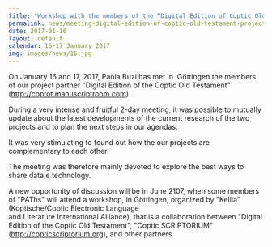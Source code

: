 ```yaml
---
title: "Workshop with the members of the “Digital Edition of Coptic Old Testament” project"
permalink: news/meeting-digital-edition-of-coptic-old-testament-project
date: 2017-01-16
layout: default
calendar: 16-17 January 2017
img: images/news/16.jpg
---
```


On January 16 and 17, 2017, Paola Buzi has met in  Göttingen the members of our project partner "Digital Edition of the Coptic Old Testament" (<a href="http://coptot.manuscriptroom.com" target="_blank" rel="noopener">http://coptot.manuscriptroom.com</a>).

During a very intense and fruitful 2-day meeting, it was possible to mutually update about the latest developments of the current research of the two projects and to plan the next steps in our agendas.

It was very stimulating to found out how the our projects are complementary to each other. 

The meeting was therefore mainly devoted to explore the best ways to share data e technology.

A new opportunity of discussion will be in June 2107, when some members of "PAThs" will attend a workshop, in Göttingen, organized by "Kellia" (Koptische/Coptic Electronic Language and Literature International Alliance), that is a collaboration between "Digital Edition of the Coptic Old Testament", "Coptic SCRIPTORIUM" (<a href="http://copticscriptorium.org" target="_blank" rel="noopener">http://copticscriptorium.org</a>), and other partners.
